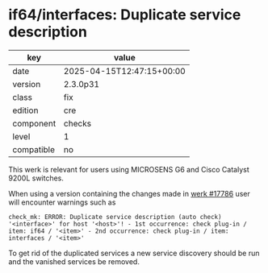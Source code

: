 [//]: # (werk v2)
# if64/interfaces: Duplicate service description

key        | value
---------- | ---
date       | 2025-04-15T12:47:15+00:00
version    | 2.3.0p31
class      | fix
edition    | cre
component  | checks
level      | 1
compatible | no

This werk is relevant for users using MICROSENS G6 and Cisco Catalyst 9200L switches.

When using a version containing the changes made in [werk #17786](https://checkmk.com/werk/17786) user will encounter warnings such as
```
check_mk: ERROR: Duplicate service description (auto check) '<interface>' for host '<host>'! - 1st occurrence: check plug-in / item: if64 / '<item>' - 2nd occurrence: check plug-in / item: interfaces / '<item>'
```

To get rid of the duplicated services a new service discovery should be run and the vanished services be removed.
